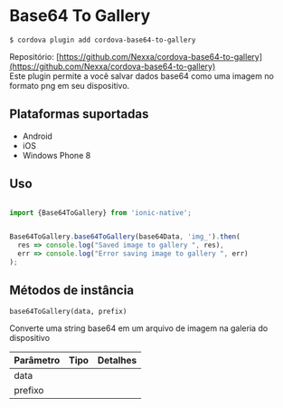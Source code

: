 Base64 To Gallery
========  
```$ cordova plugin add cordova-base64-to-gallery ```
  
Repositório: [https://github.com/Nexxa/cordova-base64-to-gallery](https://github.com/Nexxa/cordova-base64-to-gallery)  
Este plugin permite a você salvar dados base64 como uma imagem no formato png em seu dispositivo.  

Plataformas suportadas
-----
- Android  
- iOS  
- Windows Phone 8   

Uso  
-----

``` javascript 

import {Base64ToGallery} from 'ionic-native';


Base64ToGallery.base64ToGallery(base64Data, 'img_').then(
  res => console.log("Saved image to gallery ", res),
  err => console.log("Error saving image to gallery ", err)
); 
```

Métodos de instância
-----

``` base64ToGallery(data, prefix) ```

Converte uma string base64 em um arquivo de imagem na galeria do dispositivo

| Parâmetro | Tipo   | Detalhes |
| --------- | ------ | -------  |
| data      |        |          |
| prefixo   |        |          |
